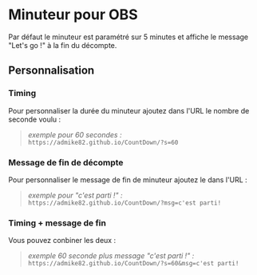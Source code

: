 # Minuteur pour OBS

Par défaut le minuteur est paramétré sur 5 minutes et affiche le message "Let's go !" à la fin du décompte.

## Personnalisation

### Timing

Pour personnaliser la durée du minuteur ajoutez dans l'URL le nombre de seconde voulu :

>*exemple pour 60 secondes :*  
>`
>https://admike82.github.io/CountDown/?s=60
>`
 

### Message de fin de décompte
Pour personnaliser le message de fin de minuteur ajoutez le dans l'URL :

>*exemple pour "c'est parti !" :*  
>`
>https://admike82.github.io/CountDown/?msg=c'est parti!
>`

 ### Timing + message de fin
Vous pouvez conbiner les deux :

>*exemple 60 seconde plus message "c'est parti !" :*  
> `
> https://admike82.github.io/CountDown/?s=60&msg=c'est parti!
> `
